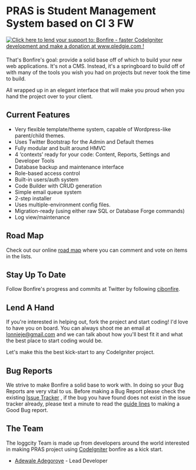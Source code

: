 # PRAS is Student Management System based on CI 3 FW

<div style="float: right; margin: 0 20px 20px 0">
	<a href='http://www.pledgie.com/campaigns/15326'><img alt='Click here to lend your support to: Bonfire - faster CodeIgniter development and make a donation at www.pledgie.com !' src='http://pledgie.com/campaigns/15326.png?skin_name=chrome' border='0' /></a>
</div>

That's Bonfire's goal: provide a solid base off of which to build your new web applications. It's not a CMS. Instead, it's a springboard to build off of with many of the tools you wish you had on projects but never took the time to build.

All wrapped up in an elegant interface that will make you proud when you hand the project over to your client.

## Current Features

- Very flexible template/theme system, capable of Wordpress-like parent/child themes.
- Uses Twitter Bootstrap for the Admin and Default themes
- Fully modular and built around HMVC
- 4 ‘contexts’ ready for your code: Content, Reports, Settings and Developer Tools
- Database backup and maintenance interface
- Role-based access control
- Built-in users/auth system
- Code Builder with CRUD generation
- Simple email queue system
- 2-step installer
- Uses multiple-environment config files.
- Migration-ready (using either raw SQL or Database Forge commands)
- Log view/maintenance

## Road Map

Check out our online [road map](https://trello.com/board/bonfire-roadmap/4f21de254768c8463f09c85b) where you can comment and vote on items in the lists.

## Stay Up To Date

Follow Bonfire's progress and commits at Twitter by following [cibonfire](http://twitter.com/#!/cibonfire).

## Lend A Hand

If you're interested in helping out, fork the project and start coding! I'd love to have you on board. You can always shoot me an email at lonnieje@gmail.com and we can talk about how you'll best fit it and what the best place to start coding would be.


Let's make this the best kick-start to any CodeIgniter project.

## Bug Reports

We strive to make Bonfire a solid base to work with.  In doing so your Bug Reports are very vital to us.  Before making a Bug Report please check the existing
[Issue Tracker](https://github.com/ci-bonfire/Bonfire/issues) , if the bug you have found does not exist in the issue tracker already, please text a minute to read the [guide lines](https://github.com/ci-bonfire/Bonfire/wiki/Issue-Tracking-and-Pull-Requests) to making a Good Bug report.


## The Team

The loggcity Team is made up from developers around the world interested in making PRAS project using [CodeIgniter](http://codeigniter.com) bonfire as a kick start.

- [Adewale Adegoroye](http://loggcity.com.ng) - Lead Developer
